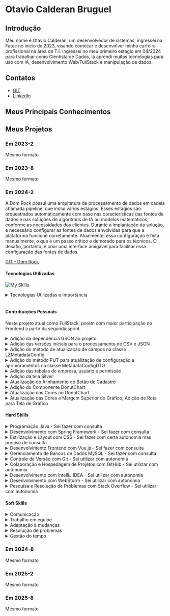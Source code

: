 # Otavio Calderan Bruguel

## Introdução

Meu nome é Otavio Calderan, um desenvolvedor de sistemas, ingressei na Fatec no inicio de 2023, visando começar e
desenvolver minha carreira profissional na área de T.I. Ingressei no meu primeiro estágio em 04/2024 para trabalhar como
Cientista de Dados, lá aprendi muitas tecnologias para uso com IA, desenvolvimento Web/FullStack e manipulação de dados.

## Contatos

- [GIT](https://github.com/Otavio-CB)
- [LinkedIn](https://www.linkedin.com/in/otavio-calderan/)

## Meus Principais Conhecimentos

<!-- Apresente seus principais conhecimentos. Foque nos conhecimentos que possui maior domínio e que deseja desenvolver
durante sua carreira. -->

## Meus Projetos

### Em 2023-2

Mesmo formato

### Em 2023-8

Mesmo formato

### Em 2024-2

<!-- Fale sobre o projeto desenvolvido. Apresente a empresa parceira, o problema e a solução entregue pela equipe (mínimo de
um parágrafo por item). Recomenda-se o uso de figuras (ou até mesmo vídeos) para ilustrar os principais projetos. -->

A Dom Rock possui uma arquitetura de processamento de dados em cadeia chamada pipeline, que inclui vários estágios.
Esses estágios são orquestrados automaticamente com base nas características das fontes de dados e nas soluções de
algoritmos de IA ou modelos matemáticos, conforme as necessidades dos clientes. Durante a implantação da solução, é
necessário configurar as fontes de dados envolvidas para que a plataforma funcione corretamente. Atualmente, essa
configuração é feita manualmente, o que é um passo crítico e demorado para os técnicos. O desafio, portanto, é criar uma
interface amigável para facilitar essa configuração das fontes de dados.

[GIT - Dom Rock](https://github.com/wiz-fatec/dom-rock-pipeline-configurator)

#### Tecnologias Utilizadas

<!-- Apresente brevemente as tecnologias utilizadas. Uma tecnologia por linha. Indique qual a importância de cada tecnologia
para o projeto. -->

![My Skills](https://skillicons.dev/icons?i=java,spring,html,css,vue,mysql,git,github,idea,webstorm,stackoverflow)

<details>
  <summary>Tecnologias Utilizadas e Importância</summary>

1. **Java**  
   Linguagem de programação amplamente usada para desenvolvimento da aplicação, utilizado somente no backend. Foi
   importante para criar uma aplicação robusta e escalável.


2. **Spring**  
   Framework para desenvolvimento de aplicações Java, ofereceu suporte para injeção de dependências, gerenciamento de
   transações e criação de APIs REST. Facilitando a criação de aplicações web e microserviços.


3. **CSS**  
   Linguagem de estilo usada para descrever a apresentação de documentos HTML. Foi importante para estilizar e formatar
   páginas web, melhorando a aparência e a experiência do usuário.


4. **Vue.js**  
   Framework JavaScript para construção de interfaces de usuário interativas. Facilita a criação de aplicações web
   dinâmicas e reativas com uma arquitetura de componentes.


5. **MySQL**  
   Sistema de gerenciamento de banco de dados relacional. Crucial para armazenar e gerenciar dados de forma estruturada
   em aplicações web.


6. **Git**  
   Sistema de controle de versão distribuído. Essencial para rastrear mudanças no código-fonte e colaborar com outros
   desenvolvedores de forma eficiente.


7. **GitHub**  
   Plataforma de hospedagem para projetos que utilizam Git. Importante para o compartilhamento de código, colaboração e
   controle de versão em projetos de software.


8. **IntelliJ IDEA**  
   Ambiente de desenvolvimento integrado (IDE) para programação Java e outros idiomas. Facilita o desenvolvimento com
   suporte avançado para código, debugging e testes.


9. **WebStorm**  
   IDE da JetBrains focada em JavaScript, HTML e CSS. Ideal para o desenvolvimento de aplicações web modernas e
   front-end.


10. **Stack Overflow**  
    Plataforma de perguntas e respostas para desenvolvedores. Importante para obter suporte, resolver problemas e
    aprender com a comunidade de programadores.

</details>
<br>

#### Contribuições Pessoais

<!-- Apresente suas contribuições no projeto. Foque nas funcionalidades em que você mais atuou. Descreva sua atuação em
detalhes, especificando que tecnologias você utilizou. -->

Neste projeto atuei como FullStack, porém com maior participação no Frontend a partir da segunda sprint.


<details>
<summary>Adição da dependência GSON ao projeto</summary>

- Realizada a manipulação do arquivo pom.xml para incluir a dependência GSON.
  A versão 2.10.1 da biblioteca GSON foi adicionada, permitindo a conversão de objetos Java para JSON e vice-versa.
  Esta modificação aprimora o projeto, fornecendo suporte robusto para serialização e deserialização de dados JSON, o
  que é essencial para a manipulação eficiente de dados no Spring Boot.

</details>

<details>
<summary>Adição das versões iniciais para o processamento de CSV e JSON</summary>

- Criados esboços iniciais das classes para processamento de dados CSV e JSON, localizadas no pacote com.domrock.utils.
- **CsvConverter**: Classe inicial para futuras implementações de conversão e processamento de arquivos CSV.
- **JsonConverter**: Classe que utiliza a biblioteca GSON para conversão de dados JSON.
- **JsonDataModel**: Classe dedicada à modelagem dos dados JSON que serão processados.
- **SendJson**: Classe que também utiliza GSON, possivelmente destinada ao envio ou manipulação de dados JSON.
- Essas adições preparam a base para o desenvolvimento das funcionalidades de conversão e processamento de dados,
  alinhadas com a arquitetura do projeto.

</details>

<details>
<summary>Adição do método de atualização de campos na classe LZMetadataConfig</summary>

Implementado o método updateFields na classe LZMetadataConfig, permitindo a atualização dos campos do objeto com base
nos dados fornecidos pelo MetadataConfigDTO.
O método realiza as seguintes atualizações:

- name e fileName são atualizados se os valores correspondentes no MetadataConfigDTO não forem nulos.
- frequency é atualizado com o valor de frequencyNumber ou convertido a partir de frequencyType.
- hasHeader é atualizado para 1 ou 0 dependendo do valor booleano em MetadataConfigDTO.
- Essas alterações aprimoram a classe, oferecendo maior flexibilidade para modificar os dados de configuração em tempo
  de execução.

![img.png](assets/img.png)
</details>

<details>
<summary>Adição do método PUT para atualização de configuração e aprimoramentos na classe MetadataConfigDTO</summary>

1. Implementação do Método PUT no Controlador
   Rota: /list-view
    - Adicionado o método updateConfig com a anotação @PutMapping, permitindo a atualização de configurações.
      O método recebe um objeto MetadataConfigDTO via @RequestBody e tenta localizar a configuração correspondente
      usando o fileId.
      Se a configuração é encontrada, os campos são atualizados usando o método updateFields e a configuração é salva no
      repositório.
      Em caso de sucesso, retorna um ResponseEntity com o objeto atualizado; caso contrário, retorna um
      ResponseEntity.notFound().
      ![img_1.png](assets/img_1.png)

2. Alteração no Método GET
    - Modificado o método details no controlador:
      A lógica de busca foi alterada de getReferenceById para findById, usando Optional para lidar com possíveis valores
      nulos.
      Garante que o retorno seja um ResponseEntity adequado, encapsulando o Optional adequadamente.
      ![img_2.png](assets/img_2.png)
3. Atualização da Classe MetadataConfigDTO
    - Atualizado o construtor do record MetadataConfigDTO para refletir corretamente os campos da entidade
      LZMetadataConfig.
      Agora o construtor recebe um objeto LZMetadataConfig e uma lista de ColumnConfig, preenchendo os respectivos
      campos no DTO.
      ![img_3.png](assets/img_3.png)
4. Aprimoramento do Método updateFields em LZMetadataConfig
    - O método updateFields foi estendido para incluir:
      Atualização da lista columns se a mesma estiver presente no MetadataConfigDTO.
      Limpeza da lista columns existente antes de atualizá-la com os novos valores.
      Isso assegura que as colunas sejam atualizadas corretamente e sem redundâncias.
      ![img_4.png](assets/img_4.png)

</details>

<details>
<summary>Adição das tabelas de empresa, usuário e permissão</summary>

1. Criação das Tabelas de Empresa, Usuário e Permissão

- Tabela permission:

    - Criada a tabela com colunas para id_permission, description, e type.
    - type possui uma restrição CHECK, limitando os valores para 'lz', 'bronze', ou 'silver'.

- Tabela user:

    - Criada a tabela com colunas para name, email, e password.
    - email foi definido como a chave primária da tabela.

- Tabela company:

    - Criada a tabela com colunas para cnpj e fantasy_name.
    - cnpj foi definido como a chave primária da tabela.

2. Modificações na Tabela Existente
    - Alteração em Tabela de Arquivo:
    - Adicionada a coluna file_has_header (do tipo INT), indicando se o arquivo possui cabeçalho.
    - Adicionada a coluna cnpj (do tipo VARCHAR(18)), associando o arquivo à tabela company.
    - Criada a restrição de chave estrangeira fk_cnpj para a coluna cnpj, referenciando a chave primária da tabela
      company.

![img_5.png](assets/img_5.png)
</details>

<details>
<summary>Adição da tela Silver</summary>

1. Criação da Tela Silver

- Estrutura do Componente:

    - Criado um novo componente Vue para a tela "Silver", que utiliza TypeScript para tipagem forte.
    - O componente recebe configList, tagInfo, e bronzeConfig como propriedades, configuradas no defineProps.


- Lógica de Navegação:

    - Implementada a função gotoSilverConfig que navega para a rota /home ao clicar em um dos botões de configuração.


- Validação de Colunas:

    - Desenvolvida a função validOrInvalid para validar colunas dentro do BConfig, embora parte dela esteja comentada
      para futuras implementações.

2. Template e Estilo:

- Template:

    - Estrutura de layout criada usando um div principal com uma classe container que engloba o título "Silver" e uma
      série de botões renderizados dinamicamente a partir de configList.
    - Cada botão exibe o nome da configuração e é interativo, chamando gotoSilverConfig ao ser clicado.


- Estilos:

    - Estilos definidos usando SCSS, com classes como .grid-wrap, .banner, .invalid-tag, e .valid-tag para personalizar
      a aparência dos componentes na tela.
    - A disposição dos elementos segue um grid layout flexível.


3. Integração de Componentes e Modal:

- Componentes Importados:

    - Importados e utilizados os componentes AppHeader, DRModal, e LVSilverContainer para construir a interface da
      tela "Silver".


- Configuração de Estado:

    - Utilizadas referências (ref) para gerenciar a lista de configurações (configList), o estado de exibição do modal (
      showModal), e a configuração selecionada (selectedConfig).


- Chamada de API:

    - Implementada uma função assíncrona getConfig que realiza uma chamada GET
      para http://localhost:8080/lz-config/list-view e atualiza a lista de configurações (configList) ao montar o
      componente.


- Estilo Escopado:

    - Estilo escopado aplicado ao componente principal, garantindo que as regras CSS sejam aplicadas apenas dentro do
      contexto do componente "Silver".

</details>

<details>
<summary>Atualização do Alinhamento do Botão de Cadastro</summary>

1. Ajuste de Estilo para o Botão de Cadastro

- Modificação de Margem:
    - Ajustada a margem da classe .saveButton, que contém o botão de cadastro (DRButton), para -80px, visando alinhar
      melhor o botão no layout.


- Estilização do Grid:
    - Mantida a estrutura de layout grid, com espaçamento definido por column-gap, para distribuir os elementos na tela
      de forma organizada.


- Estilo da Caixa de Seleção (checkBox):
    - A classe .checkBox foi mantida com display: flex e align-items: last baseline para garantir que os itens estejam
      alinhados na base inferior.
    - Direção dos itens dentro da checkBox definida como row e justificada para flex-start.

</details>

<details>
<summary>Adição do Componente DonutChart</summary>

1. Integração do vue-chartjs e Chart.js

- Nova Dependência:
    - Adicionada a dependência vue-chartjs versão 5.3.1 ao projeto, permitindo a criação de gráficos no Vue 3.


2. Criação do Componente DonutChart

- Estrutura do Template:

    - Criado um componente DonutChart que utiliza o gráfico de rosca (Doughnut) do vue-chartjs.
    - O gráfico é renderizado dentro de um contêiner (chart-container), que define a largura máxima e altura do gráfico.


- Lógica do Script:

    - Importados e registrados os elementos do Chart.js necessários para o gráfico de rosca, incluindo Title, Tooltip,
      Legend, ArcElement, e CategoryScale.
    - Definida a interface ChartDataProps para tipagem das propriedades recebidas (labels, values, colors, title).
    - Configurados os dados do gráfico (chartData) utilizando as propriedades recebidas via defineProps.
    - Definidas as opções do gráfico (chartOptions), com foco em responsividade, manutenção da proporção e estilização
      das legendas e título.


3. Estilo do Componente

- CSS Scoped:
    - Estilizado o contêiner do gráfico (chart-container) para centralizar o gráfico na tela, limitando a largura máxima
      a 800px e altura a 400px.


4. Exemplo de Uso

- Importação e Utilização:
    - O componente DonutChart foi importado e utilizado, com dados de exemplo para representar configurações por
      empresa.
    - Exemplo de dados (chartData) inclui etiquetas, valores e cores para as seções do gráfico, com um título
      especificando "Configurações por empresa".

</details>

<details>
<summary>Atualização das Cores no DonutChart</summary>

1. Modificação das Cores do Gráfico de Rosca

- Alteração de Cores:
    - As cores utilizadas no gráfico de rosca (DonutChart) foram atualizadas para uma nova paleta, garantindo maior
      contraste e diferenciação entre as seções do gráfico:
        - #fa2e59 (Vermelho intenso)
        - #ff703f (Laranja)
        - #f7bc05 (Amarelo)
        - #ecf6bb (Verde claro)
        - #76bcad (Verde azulado)

2. Manutenção da Estrutura dos Dados

- Estrutura Inalterada:
    - A estrutura dos dados (chartData) incluindo etiquetas (labels), valores (values), e título (title) permaneceu a
      mesma, mantendo a integridade do gráfico.

</details>

<details>
<summary>Atualização das Cores e Margem Superior do Gráfico; Adição de Rota para Tela de Gráfico</summary>

1. Ajuste de Estilo para o Botão de Cadastro

- Modificação de Margem:
    - Ajustada a margem da classe .saveButton, que contém o botão de cadastro (DRButton), para -80px, visando alinhar
      melhor o botão no layout.


- Estilização do Grid:
    - Mantida a estrutura de layout grid, com espaçamento definido por column-gap, para distribuir os elementos na tela
      de forma organizada.


- Estilo da Caixa de Seleção (checkBox):
    - A classe .checkBox foi mantida com display: flex e align-items: last baseline para garantir que os itens estejam
      alinhados na base inferior.
    - Direção dos itens dentro da checkBox definida como row e justificada para flex-start.

</details>

#### Hard Skills

<!-- Apresente as hard skills que você utilizou/desenvolveu durante o projeto e o nível de proficiência alcançado. Exemplo:
CSS - Sei fazer com autonomia -->

<details>
  <summary>Programação Java - Sei fazer com consulta</summary>

- Desenvolvimento de aplicações backend robustas e escaláveis
- Utilização de recursos da linguagem, como collections, threads, e exceptions
</details>

<details>
  <summary>Desenvolvimento com Spring Framework - Sei fazer com consulta</summary>

- Criação de APIs RESTful
- Injeção de dependências e gerenciamento de beans com Spring IoC Container
- Gerenciamento de transações e configuração de segurança com Spring Security
- Integração com bancos de dados usando Spring Data JPA
</details>

<details>
  <summary>Estilização e Layout com CSS - Sei fazer com certa autonomia mas preciso de consulta</summary>

- Design responsivo usando media queries
- Flexbox e Grid Layout para criação de layouts avançados
- Aplicação de animações e transições CSS
- Customização de temas e estilos para componentes web
</details>

<details>
  <summary>Desenvolvimento Frontend com Vue.js - Sei fazer com consulta</summary>

- Criação de componentes dinâmicos e reutilizáveis
- Gerenciamento de estado com Vuex
- Manipulação de eventos e ciclo de vida dos componentes
- Integração com APIs REST e manipulação de dados assíncronos
</details>

<details>
  <summary>Gerenciamento de Bancos de Dados MySQL - Sei fazer com consulta</summary>

- Criação e manipulação de tabelas, índices e relações
- Escrita e otimização de consultas SQL complexas
- Gerenciamento de transações e controle de concorrência
</details>

<details>
  <summary>Controle de Versão com Git - Sei utilizar com autonomia</summary>

- Gerenciamento de branches e fusão de código
- Resolução de conflitos de código durante o merge
- Uso de rebase para manter um histórico de commits limpo
</details>

<details>
  <summary>Colaboração e Hospedagem de Projetos com GitHub - Sei utilizar com autonomia</summary>

- Criação e gestão de repositórios
- Revisão de código e pull requests
</details>

<details>
  <summary>Desenvolvimento com IntelliJ IDEA - Sei utilizar com autonomia</summary>

- Navegação eficiente no código e refatoração automatizada
- Debugging avançado e uso de breakpoints condicionais
- Testes automatizados e integração com ferramentas de build como Maven ou Gradle
- Configuração de plugins e temas para personalização do ambiente
</details>

<details>
  <summary>Desenvolvimento com WebStorm - Sei utilizar com autonomia</summary>

- Desenvolvimento frontend utilizando JavaScript, HTML e CSS
- Debugging e profilamento de código JavaScript
- Suporte a frameworks modernos como Vue.js e React
- Uso de ferramentas de build e task runners (Webpack, npm scripts)
</details>

<details>
  <summary>Pesquisa e Resolução de Problemas com Stack Overflow - Sei utilizar com autonomia</summary>

- Busca de soluções para problemas específicos de programação
- Participação em discussões e compartilhamento de conhecimento
- Adaptação de soluções existentes para contextos específicos do projeto
</details>


#### Soft Skills

<!-- Apresente as soft skills que você utilizou/desenvolveu durante o projeto e em quais situações elas foram fundamentais.
Exemplo: Comunicação - Precisei exercitar minhas habilidades de comunicação para viabilizar as reuniões semanais levando
em conta as disponibilidades dos membros, que não cursavam as mesmas disciplinas. -->

<details>
<summary>Comunicação</summary>

- Em reuniões diárias e outras cerimônias, aprendi a expor minhas opiniões de forma clara e concisa, além de relatar o
  andamento das minhas tarefas de maneira que todos pudessem acompanhar o progresso. Essa prática me ajudou a construir
  uma comunicação mais assertiva e a colaborar de maneira mais eficaz com a equipe.

</details>

<details>
<summary>Trabalho em equipe</summary>

- Trabalhar em conjunto com colegas de diferentes áreas e perfis me ensinou a valorizar as contribuições de cada membro,
  a dividir responsabilidades e a construir soluções em conjunto, sempre visando o objetivo comum.

</details>

<details>
<summary>Adaptação à mudanças</summary>

- Em um projeto dinâmico, foi essencial adaptar-me rapidamente às mudanças de escopo, novas demandas e prazos apertados.
  Aprendi a ser flexível e a manter a calma mesmo em situações de pressão, o que foi crucial para manter a produtividade
  e a qualidade do trabalho.

</details>

<details>
<summary>Resolução de problemas</summary>

- Fui desafiado a encontrar soluções criativas para obstáculos inesperados, o que me levou a desenvolver uma abordagem
  mais analítica e a pensar fora da caixa para resolver problemas de forma eficaz e eficiente.

</details>

<details>
<summary>Gestão do tempo</summary>

- Com múltiplas tarefas e prazos para gerenciar, aprendi a priorizar atividades, organizar meu tempo de forma
  estratégica e entregar resultados consistentes dentro dos prazos estabelecidos.

</details>

### Em 2024-8

Mesmo formato

### Em 2025-2

Mesmo formato

### Em 2025-8

Mesmo formato
